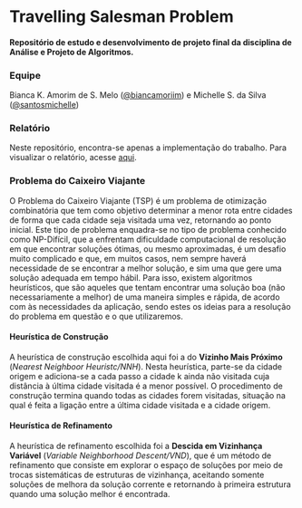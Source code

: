 # Travelling Salesman Problem
#### Repositório de estudo e desenvolvimento de projeto final da disciplina de Análise e Projeto de Algoritmos.

### Equipe

Bianca K. Amorim de S. Melo ([@biancamoriim](https://github.com/biancamoriim)) e Michelle S. da Silva ([@santosmichelle](https://github.com/santosmichelle))

### Relatório

Neste repositório, encontra-se apenas a implementação do trabalho. Para visualizar o relatório, acesse [aqui](https://docs.google.com/document/d/1vSaeRasYBSAWTxletZfLmZQKDicpnwml3HjWlwxd-gA/edit?usp=sharing).

### Problema do Caixeiro Viajante

O Problema do Caixeiro Viajante (TSP) é um problema de otimização combinatória que tem como objetivo determinar a menor rota entre cidades de forma que cada cidade seja visitada uma vez, retornando ao ponto inicial. Este tipo de problema enquadra-se no tipo de problema conhecido como NP-Difícil, que a enfrentam dificuldade computacional de resolução em que encontrar soluções ótimas, ou mesmo aproximadas, é um desafio muito complicado e que, em muitos casos, nem sempre haverá necessidade de se encontrar a melhor solução, e sim uma que gere uma solução adequada em tempo hábil. Para isso, existem algoritmos heurísticos, que são aqueles que tentam encontrar uma solução boa (não necessariamente a melhor) de uma maneira simples e rápida, de acordo com às necessidades da aplicação, sendo estes os ideias para a resolução do problema em questão e o que utilizaremos.

#### Heurística de Construção

A heurística de construção escolhida aqui foi a do **Vizinho Mais Próximo** (*Nearest Neighboor Heuristc/NNH*). Nesta heurística, parte-se da cidade origem e adiciona-se a cada passo a cidade k ainda não visitada cuja distância à última cidade visitada é a menor possível. O procedimento de construção termina quando todas as cidades forem visitadas, situação na qual é feita a ligação entre a última cidade visitada e a cidade origem. 

#### Heurística de Refinamento

A heurística de refinamento escolhida foi a **Descida em Vizinhança Variável** (*Variable Neighborhood Descent/VND*), que é um método de refinamento que consiste em explorar o espaço de soluções por meio de trocas sistemáticas de estruturas de vizinhança, aceitando somente soluções de melhora da solução corrente e retornando à primeira estrutura quando uma solução melhor é encontrada.

